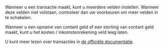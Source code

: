 Wanneer u een transactie maakt, kunt u meerdere velden instellen. Wanneer deze velden niet volstaan, controleer dan uw voorkeuren om meer velden in te schakelen.

Wanneer u een opname van contant geld of een storting van contant geld maakt, kunt u het kosten / inkomstenrekening veld leeg laten.

U kunt meer lezen over transacties in [de officiële documentatie](https://firefly-iii.readthedocs.io/en/latest/concepts/transactions.html).